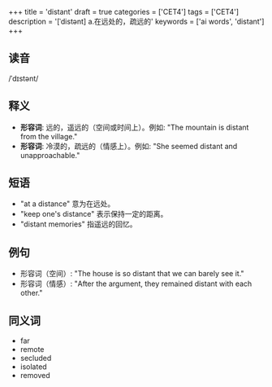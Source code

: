 +++
title = 'distant'
draft = true
categories = ['CET4']
tags = ['CET4']
description = '[ˈdistənt] a.在远处的，疏远的'
keywords = ['ai words', 'distant']
+++

## 读音
/ˈdɪstənt/

## 释义
- **形容词**: 远的，遥远的（空间或时间上）。例如: "The mountain is distant from the village."
- **形容词**: 冷漠的，疏远的（情感上）。例如: "She seemed distant and unapproachable."

## 短语
- "at a distance" 意为在远处。
- "keep one's distance" 表示保持一定的距离。
- "distant memories" 指遥远的回忆。

## 例句
- 形容词（空间）: "The house is so distant that we can barely see it."
- 形容词（情感）: "After the argument, they remained distant with each other."

## 同义词
- far
- remote
- secluded
- isolated
- removed
